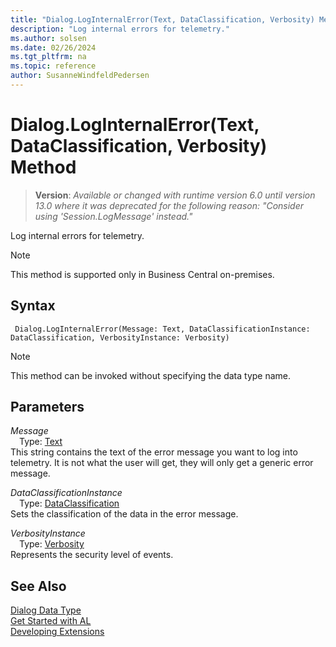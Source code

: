 ```yaml
---
title: "Dialog.LogInternalError(Text, DataClassification, Verbosity) Method"
description: "Log internal errors for telemetry."
ms.author: solsen
ms.date: 02/26/2024
ms.tgt_pltfrm: na
ms.topic: reference
author: SusanneWindfeldPedersen
---
```

[//]: # (START>DO_NOT_EDIT)
[//]: # (IMPORTANT:Do not edit any of the content between here and the END>DO_NOT_EDIT.)
[//]: # (Any modifications should be made in the .xml files in the ModernDev repo.)
# Dialog.LogInternalError(Text, DataClassification, Verbosity) Method
> **Version**: _Available or changed with runtime version 6.0 until version 13.0 where it was deprecated for the following reason: "Consider using 'Session.LogMessage' instead."_

Log internal errors for telemetry.

> [!NOTE]
> This method is supported only in Business Central on-premises.

## Syntax
```AL
 Dialog.LogInternalError(Message: Text, DataClassificationInstance: DataClassification, VerbosityInstance: Verbosity)
```
> [!NOTE]
> This method can be invoked without specifying the data type name.
## Parameters
*Message*  
&emsp;Type: [Text](../text/text-data-type.md)  
This string contains the text of the error message you want to log into telemetry. It is not what the user will get, they will only get a generic error message.  

*DataClassificationInstance*  
&emsp;Type: [DataClassification](../dataclassification/dataclassification-option.md)  
Sets the classification of the data in the error message.  

*VerbosityInstance*  
&emsp;Type: [Verbosity](../verbosity/verbosity-option.md)  
Represents the security level of events.  



[//]: # (IMPORTANT: END>DO_NOT_EDIT)
## See Also
[Dialog Data Type](dialog-data-type.md)  
[Get Started with AL](../../devenv-get-started.md)  
[Developing Extensions](../../devenv-dev-overview.md)